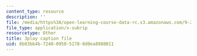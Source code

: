 ```yaml
---
content_type: resource
description: ''
file: /media/https%3A/open-learning-course-data-rc.s3.amazonaws.com/9-20-animal-behavior-fall-2013/8b83bb4b7240095052780d0ea8980011_472243.srt
file_type: application/x-subrip
resourcetype: Other
title: 3play caption file
uid: 8b83bb4b-7240-0950-5278-0d0ea8980011
---
```


